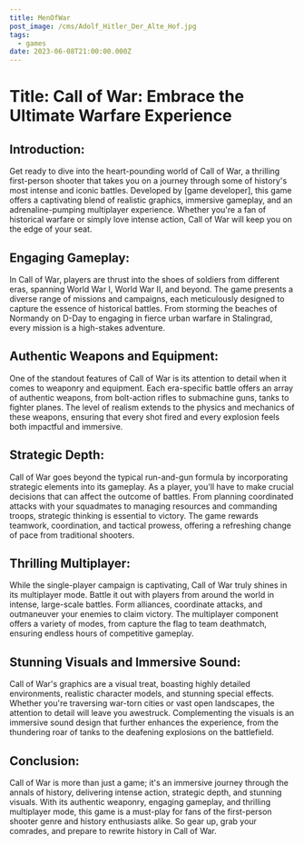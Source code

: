 ```yaml
---
title: MenOfWar
post_image: /cms/Adolf_Hitler_Der_Alte_Hof.jpg
tags:
  - games
date: 2023-06-08T21:00:00.000Z
---
```


# Title: Call of War: Embrace the Ultimate Warfare Experience

## Introduction:

Get ready to dive into the heart-pounding world of Call of War, a thrilling first-person shooter that takes you on a journey through some of history's most intense and iconic battles. Developed by \[game developer], this game offers a captivating blend of realistic graphics, immersive gameplay, and an adrenaline-pumping multiplayer experience. Whether you're a fan of historical warfare or simply love intense action, Call of War will keep you on the edge of your seat.

## Engaging Gameplay:

In Call of War, players are thrust into the shoes of soldiers from different eras, spanning World War I, World War II, and beyond. The game presents a diverse range of missions and campaigns, each meticulously designed to capture the essence of historical battles. From storming the beaches of Normandy on D-Day to engaging in fierce urban warfare in Stalingrad, every mission is a high-stakes adventure.

## Authentic Weapons and Equipment:

One of the standout features of Call of War is its attention to detail when it comes to weaponry and equipment. Each era-specific battle offers an array of authentic weapons, from bolt-action rifles to submachine guns, tanks to fighter planes. The level of realism extends to the physics and mechanics of these weapons, ensuring that every shot fired and every explosion feels both impactful and immersive.

## Strategic Depth:

Call of War goes beyond the typical run-and-gun formula by incorporating strategic elements into its gameplay. As a player, you'll have to make crucial decisions that can affect the outcome of battles. From planning coordinated attacks with your squadmates to managing resources and commanding troops, strategic thinking is essential to victory. The game rewards teamwork, coordination, and tactical prowess, offering a refreshing change of pace from traditional shooters.

## Thrilling Multiplayer:

While the single-player campaign is captivating, Call of War truly shines in its multiplayer mode. Battle it out with players from around the world in intense, large-scale battles. Form alliances, coordinate attacks, and outmaneuver your enemies to claim victory. The multiplayer component offers a variety of modes, from capture the flag to team deathmatch, ensuring endless hours of competitive gameplay.

## Stunning Visuals and Immersive Sound:

Call of War's graphics are a visual treat, boasting highly detailed environments, realistic character models, and stunning special effects. Whether you're traversing war-torn cities or vast open landscapes, the attention to detail will leave you awestruck. Complementing the visuals is an immersive sound design that further enhances the experience, from the thundering roar of tanks to the deafening explosions on the battlefield.

## Conclusion:

Call of War is more than just a game; it's an immersive journey through the annals of history, delivering intense action, strategic depth, and stunning visuals. With its authentic weaponry, engaging gameplay, and thrilling multiplayer mode, this game is a must-play for fans of the first-person shooter genre and history enthusiasts alike. So gear up, grab your comrades, and prepare to rewrite history in Call of War.
